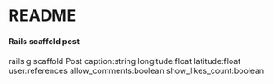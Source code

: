# README

#### Rails scaffold post
rails g scaffold Post caption:string longitude:float latitude:float user:references allow_comments:boolean show_likes_count:boolean